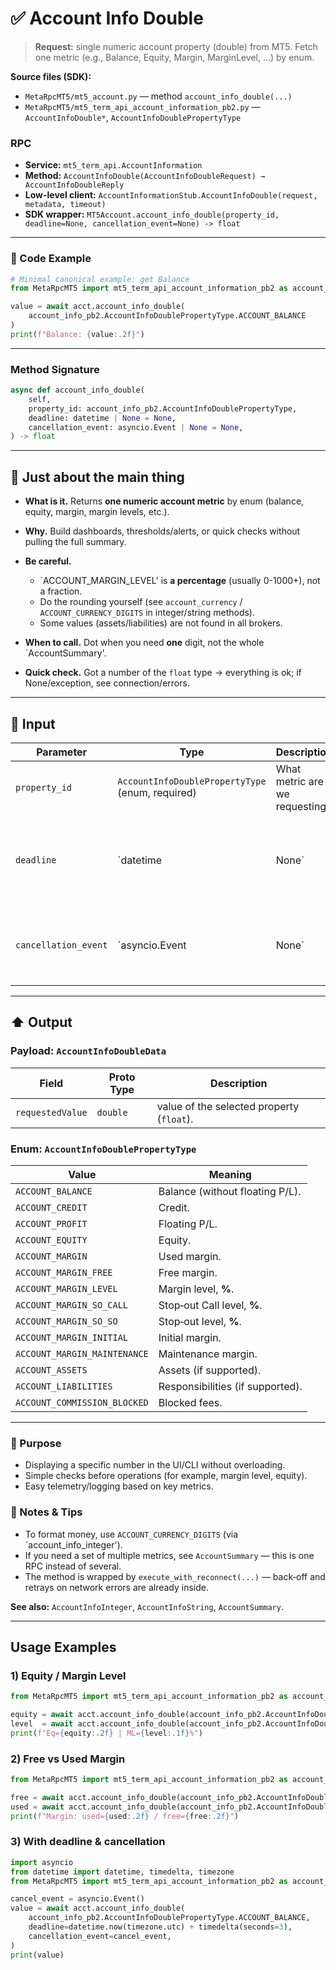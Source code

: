 # ✅ Account Info Double

> **Request:** single numeric account property (double) from MT5.
> Fetch one metric (e.g., Balance, Equity, Margin, MarginLevel, …) by enum.

**Source files (SDK):**

* `MetaRpcMT5/mt5_account.py` — method `account_info_double(...)`
* `MetaRpcMT5/mt5_term_api_account_information_pb2.py` — `AccountInfoDouble*`, `AccountInfoDoublePropertyType`

### RPC

* **Service:** `mt5_term_api.AccountInformation`
* **Method:** `AccountInfoDouble(AccountInfoDoubleRequest) → AccountInfoDoubleReply`
* **Low-level client:** `AccountInformationStub.AccountInfoDouble(request, metadata, timeout)`
* **SDK wrapper:** `MT5Account.account_info_double(property_id, deadline=None, cancellation_event=None) -> float`

---

### 🔗 Code Example

```python
# Minimal canonical example: get Balance
from MetaRpcMT5 import mt5_term_api_account_information_pb2 as account_info_pb2

value = await acct.account_info_double(
    account_info_pb2.AccountInfoDoublePropertyType.ACCOUNT_BALANCE
)
print(f"Balance: {value:.2f}")
```

---

### Method Signature

```python
async def account_info_double(
    self,
    property_id: account_info_pb2.AccountInfoDoublePropertyType,
    deadline: datetime | None = None,
    cancellation_event: asyncio.Event | None = None,
) -> float
```

---

## 💬 Just about the main thing

* **What is it.** Returns **one numeric account metric** by enum (balance, equity, margin, margin levels, etc.).
* **Why.** Build dashboards, thresholds/alerts, or quick checks without pulling the full summary.
* **Be careful.**

  * `ACCOUNT_MARGIN_LEVEL' is **a percentage** (usually 0-1000+), not a fraction.
  * Do the rounding yourself (see `account_currency` / `ACCOUNT_CURRENCY_DIGITS` in integer/string methods).
  * Some values (assets/liabilities) are not found in all brokers.
* **When to call.** Dot when you need **one** digit, not the whole `AccountSummary'.
* **Quick check.** Got a number of the `float` type → everything is ok; if None/exception, see connection/errors.

---

## 🔽 Input

| Parameter            | Type                                             | Description                                  |                                                         |
| -------------------- | ------------------------------------------------ | -------------------------------------------- | ------------------------------------------------------- |
| `property_id`        | `AccountInfoDoublePropertyType` (enum, required) | What metric are we requesting?               |                                                         |
| `deadline`           | \`datetime                                       | None\`                                       | The absolute call deadline → is converted to timeout.   |
| `cancellation_event` | \`asyncio.Event                                  | None\`                                       | Cooperative cancellation (graceful stop) for the retry wrapper. |

---

## ⬆️ Output

### Payload: `AccountInfoDoubleData`

| Field            | Proto Type | Description                             |
| ---------------- | ---------- | --------------------------------------- |
| `requestedValue` | `double`   | value of the selected property (`float`). |

### Enum: `AccountInfoDoublePropertyType`

| Value                        | Meaning                            |
| ---------------------------- | ---------------------------------- |
| `ACCOUNT_BALANCE`            | Balance (without floating P/L).      |
| `ACCOUNT_CREDIT`             | Credit.                            |
| `ACCOUNT_PROFIT`             | Floating P/L.                      |
| `ACCOUNT_EQUITY`             | Equity.                            |
| `ACCOUNT_MARGIN`             | Used margin.                       |
| `ACCOUNT_MARGIN_FREE`        | Free margin.                       |
| `ACCOUNT_MARGIN_LEVEL`       | Margin level, **%**.               |
| `ACCOUNT_MARGIN_SO_CALL`     | Stop‑out Call level, **%**.        |
| `ACCOUNT_MARGIN_SO_SO`       | Stop‑out level, **%**.             |
| `ACCOUNT_MARGIN_INITIAL`     | Initial margin.                    |
| `ACCOUNT_MARGIN_MAINTENANCE` | Maintenance margin.                |
| `ACCOUNT_ASSETS`             | Assets (if supported).      |
| `ACCOUNT_LIABILITIES`        | Responsibilities (if supported). |
| `ACCOUNT_COMMISSION_BLOCKED` | Blocked fees.        |

---

### 🎯 Purpose

* Displaying a specific number in the UI/CLI without overloading.
* Simple checks before operations (for example, margin level, equity).
* Easy telemetry/logging based on key metrics.

### 🧩 Notes & Tips

* To format money, use `ACCOUNT_CURRENCY_DIGITS` (via `account_info_integer').
* If you need a set of multiple metrics, see `AccountSummary` — this is one RPC instead of several.
* The method is wrapped by `execute_with_reconnect(...)` — back‑off and retrays on network errors are already inside.

**See also:** `AccountInfoInteger`, `AccountInfoString`, `AccountSummary`.

---

## Usage Examples

### 1) Equity / Margin Level

```python
from MetaRpcMT5 import mt5_term_api_account_information_pb2 as account_info_pb2

equity = await acct.account_info_double(account_info_pb2.AccountInfoDoublePropertyType.ACCOUNT_EQUITY)
level  = await acct.account_info_double(account_info_pb2.AccountInfoDoublePropertyType.ACCOUNT_MARGIN_LEVEL)
print(f"Eq={equity:.2f} | ML={level:.1f}%")
```

### 2) Free vs Used Margin

```python
from MetaRpcMT5 import mt5_term_api_account_information_pb2 as account_info_pb2

free = await acct.account_info_double(account_info_pb2.AccountInfoDoublePropertyType.ACCOUNT_MARGIN_FREE)
used = await acct.account_info_double(account_info_pb2.AccountInfoDoublePropertyType.ACCOUNT_MARGIN)
print(f"Margin: used={used:.2f} / free={free:.2f}")
```

### 3) With deadline & cancellation

```python
import asyncio
from datetime import datetime, timedelta, timezone
from MetaRpcMT5 import mt5_term_api_account_information_pb2 as account_info_pb2

cancel_event = asyncio.Event()
value = await acct.account_info_double(
    account_info_pb2.AccountInfoDoublePropertyType.ACCOUNT_BALANCE,
    deadline=datetime.now(timezone.utc) + timedelta(seconds=3),
    cancellation_event=cancel_event,
)
print(value)
```
